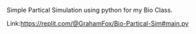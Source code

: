 Simple Partical Simulation using python for my Bio Class.

Link:https://replit.com/@GrahamFox/Bio-Partical-Sim#main.py 
